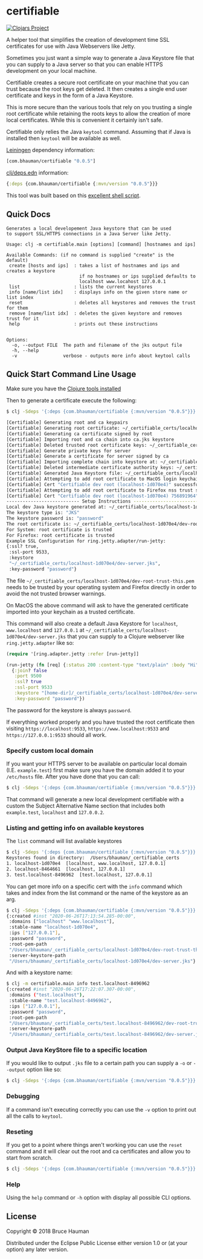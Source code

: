 # certifiable

[![Clojars Project](https://img.shields.io/clojars/v/com.bhauman/certifiable.svg)](https://clojars.org/com.bhauman/certifiable)

A helper tool that simplifies the creation of development time SSL
certificates for use with Java Webservers like Jetty.

Sometimes you just want a simple way to generate a Java Keystore file
that you can supply to a Java server so that you can enable HTTPS
development on your local machine.

Certifiable creates a secure root certificate on your machine that you
can trust because the root keys get deleted. It then creates a single
end user certificate and keys in the form of a Java Keystore.

This is more secure than the various tools that rely on you
trusting a single root certificate while retaining the roots keys to
allow the creation of more local certificates. While this is
convenient it certainly isn't safe.

Certifiable only relies the Java `keytool` command. Assuming that if
Java is installed then `keytool` will be available as well.

[Leiningen](https://leiningen.org) dependency information:

```clj
[com.bhauman/certifiable "0.0.5"]
```

[clj/deps.edn](https://clojure.org/guides/deps_and_cli) information:

```clj
{:deps {com.bhauman/certifiable {:mvn/version "0.0.5"}}}
```

This tool was built based on this [excellent shell script](https://gist.github.com/granella/01ba0944865d99227cf080e97f4b3cb6).

## Quick Docs

```shell
Generates a local developement Java keystore that can be used
to support SSL/HTTPS connections in a Java Server like Jetty.

Usage: clj -m certifiable.main [options] [command] [hostnames and ips]

Available Commands: (if no command is supplied "create" is the default)
 create [hosts and ips]  : takes a list of hostnames and ips and creates a keystore
                           if no hostnames or ips supplied defaults to
                           localhost www.locahost 127.0.0.1
 list                    : lists the current keystores
 info [name/list idx]    : displays info on the given store name or list index
 reset                   : deletes all keystores and removes the trust for them
 remove [name/list idx]  : deletes the given keystore and removes trust for it
 help                    : prints out these instructions


Options:
  -o, --output FILE  The path and filename of the jks output file
  -h, --help
  -v                 verbose - outputs more info about keytool calls
```

## Quick Start Command Line Usage

Make sure you have the [Clojure tools installed](https://clojure.org/guides/getting_started#_installation_on_mac_via_code_brew_code)

Then to generate a certificate execute the following:

```sh
$ clj -Sdeps '{:deps {com.bhauman/certifiable {:mvn/version "0.0.5"}}}' -m certifiable.main

[Certifiable] Generating root and ca keypairs
[Certifiable] Generating root certificate: ~/_certifiable_certs/localhost-1d070e4/dev-root-trust-this.pem
[Certifiable] Generating ca certificate signed by root
[Certifiable] Importing root and ca chain into ca.jks keystore
[Certifiable] Deleted trusted root certificate keys: ~/_certifiable_certs/localhost-1d070e4/dev-root.jks
[Certifiable] Generate private keys for server
[Certifiable] Generate a certificate for server signed by ca
[Certifiable] Importing complete chain into keystore at: ~/_certifiable_certs/localhost-1d070e4/dev-server.jks
[Certifiable] Deleted intermediate certificate authority keys: ~/_certifiable_certs/localhost-1d070e4/intermediate-certificate-authority.jks
[Certifiable] Generated Java Keystore file: ~/_certifiable_certs/localhost-1d070e4/dev-server.jks
[Certifiable] Attempting to add root certificate to MacOS login keychain.
[Certifiable] Cert "Certifiable dev root (localhost-1d070e4)" successfully added to MacOS login keychain!
[Certifiable] Attempting to add root certificate to Firefox nss trust store.
[Certifiable] Cert "Certifiable dev root (localhost-1d070e4) 756891964" successfully added to Firefox trust store!
--------------------------- Setup Instructions ---------------------------
Local dev Java keystore generated at: ~/_certifiable_certs/localhost-1d070e4/dev-server.jks
The keystore type is: "JKS"
The keystore password is: "password"
The root certificate is: ~/_certifiable_certs/localhost-1d070e4/dev-root-trust-this.pem
For System: root certificate is trusted
For Firefox: root certificate is trusted
Example SSL Configuration for ring.jetty.adapter/run-jetty:
{:ssl? true,
 :ssl-port 9533,
 :keystore
 "~/_certifiable_certs/localhost-1d070e4/dev-server.jks",
 :key-password "password"}
```

The file
`~/_certifiable_certs/localhost-1d070e4/dev-root-trust-this.pem` needs
to be trusted by your operating system and Firefox directly in order
to avoid the not trusted browser warnings.

On MacOS the above command will ask to have the generated certificate
imported into your keychain as a trusted certificate.

This command will also create a default Java Keystore for `localhost`,
`www.localhost` and `127.0.0.1` at
`~/_certifiable_certs/localhost-1d070e4/dev-server.jks` that you
can supply to a Clojure webserver like `ring.jetty.adapter` like so:

```clj
(require '[ring.adapter.jetty :refer [run-jetty]]

(run-jetty (fn [req] {:status 200 :content-type "text/plain" :body "Hi"}))
  {:join? false
   :port 9500
   :ssl? true
   :ssl-port 9533
   :keystore "[home-dir]/_certifiable_certs/localhost-1d070e4/dev-server.jks"
   :key-password "password"})
```

The password for the keystore is always `password`.

If everything worked properly and you have trusted the root
certificate then visiting `https://localhost:9533`,
`https://www.localhost:9533` and `https://127.0.0.1:9533` should all
work.

### Specify custom local domain

If you want your HTTPS server to be available on particular local
domain (I.E. `example.test`) first make sure you have the domain added it to your
`/etc/hosts` file. After you have done that you can call:

```sh
$ clj -Sdeps '{:deps {com.bhauman/certifiable {:mvn/version "0.0.5"}}}' -m certifiable.main create example.test localhost 127.0.0.2
```

That command will generate a new local development certifiable with a
custom the Subject Alternative Name section that includes both
`example.test`, `localhost` and `127.0.0.2`.

### Listing and getting info on available keystores

The `list` command will list available keystores

```sh
$ clj -Sdeps '{:deps {com.bhauman/certifiable {:mvn/version "0.0.5"}}}' -m certifiable.main list
Keystores found in directory:  /Users/bhauman/_certifiable_certs
1. localhost-1d070e4  [localhost, www.localhost, 127.0.0.1]
2. localhost-8464661  [localhost, 127.0.0.1]
3. test.localhost-8496962  [test.localhost, 127.0.0.1]
```

You can get more info on a specific cert with the `info` command which
takes and index from the list command or the name of the keystore as an arg.

```sh
$ clj -Sdeps '{:deps {com.bhauman/certifiable {:mvn/version "0.0.5"}}}' -m certifiable.main info 1
{:created #inst "2020-06-26T17:13:54.285-00:00",
 :domains ["localhost" "www.localhost"],
 :stable-name "localhost-1d070e4",
 :ips ["127.0.0.1"],
 :password "password",
 :root-pem-path
 "/Users/bhauman/_certifiable_certs/localhost-1d070e4/dev-root-trust-this.pem",
 :server-keystore-path
 "/Users/bhauman/_certifiable_certs/localhost-1d070e4/dev-server.jks"}
 ```

And with a keystore name:

```sh
$ clj -m certifiable.main info test.localhost-8496962
{:created #inst "2020-06-26T17:22:07.307-00:00",
 :domains ("test.localhost"),
 :stable-name "test.localhost-8496962",
 :ips ["127.0.0.1"],
 :password "password",
 :root-pem-path
 "/Users/bhauman/_certifiable_certs/test.localhost-8496962/dev-root-trust-this.pem",
 :server-keystore-path
 "/Users/bhauman/_certifiable_certs/test.localhost-8496962/dev-server.jks"}
```

### Output Java KeyStore file to a specific location

If you would like to output `.jks` file to a certain path you can
supply a `-o` or `--output` option like so:

```sh
$ clj -Sdeps '{:deps {com.bhauman/certifiable {:mvn/version "0.0.5"}}}' -m certifiable.main -o dev-example.jks create
```

### Debugging

If a command isn't executing correctly you can use the `-v` option to
print out all the calls to `keytool`.

### Reseting

If you get to a point where things aren't working you can use the
`reset` command and it will clear out the root and ca certificates
and allow you to start from scratch.

```sh
$ clj -Sdeps '{:deps {com.bhauman/certifiable {:mvn/version "0.0.5"}}}' -m certifiable.main reset
```

### Help 

Using the `help` command or `-h` option with display all possible CLI options.

## License

Copyright © 2018 Bruce Hauman

Distributed under the Eclipse Public License either version 1.0 or (at
your option) any later version.
